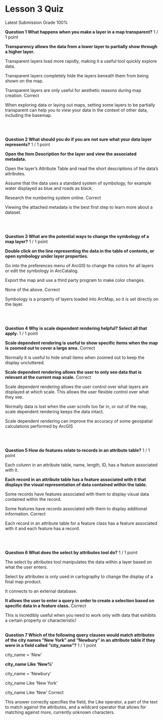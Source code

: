 # Lesson 3 Quiz
Latest Submission Grade 100%
<br/>

**Question 1 What happens when you make a layer in a map transparent?**
1 / 1 point

**Transparency allows the data from a lower layer to partially show through a higher layer.**

Transparent layers load more rapidly, making it a useful tool quickly explore data.

Transparent layers completely hide the layers beneath them from being shown on the map.

Transparent layers are only useful for aesthetic reasons during map creation.
Correct

When exploring data or laying out maps, setting some layers to be partially transparent can help you to view your data in the context of other data, including the basemap.

<br/>
<br/>

**Question 2 What should you do if you are not sure what your data layer represents?**
1 / 1 point

**Open the Item Description for the layer and view the associated metadata.**

Open the layer’s Attribute Table and read the short descriptions of the data’s attributes.

Assume that the data uses a standard system of symbology, for example water displayed as blue and roads as black.

Research the numbering system online.
Correct

Viewing the attached metadata is the best first step to learn more about a dataset.

<br/>
<br/>

**Question 3 What are the potential ways to change the symbology of a map layer?**
1 / 1 point

**Double click on the line representing the data in the table of contents, or open symbology under layer properties.**

Go into the preferences menu of ArcGIS to change the colors for all layers or edit the symbology in ArcCatalog.

Export the map and use a third party program to make color changes.

None of the above.
Correct

Symbology is a property of layers loaded into ArcMap, so it is set directly on the layer.



<br/>
<br/>

**Question 4 Why is scale dependent rendering helpful? Select all that apply.**
1 / 1 point

**Scale dependent rendering is useful to show specific items when the map is zoomed out to cover a large area.**
Correct

Normally it is useful to hide small items when zoomed out to keep the display uncluttered.

**Scale dependent rendering allows the user to only see data that is relevant at the current map scale.**
Correct

Scale dependent rendering allows the user control over what layers are displayed at which scale. This allows the user flexible control over what they see.

Normally data is lost when the user scrolls too far in, or out of the map, scale dependent rendering keeps the data intact.

Scale dependent rendering can improve the accuracy of some geospatial calculations performed by ArcGIS

<br/>
<br/>

**Question 5 How do features relate to records in an attribute table?**
1 / 1 point

Each column in an attribute table, name, length, ID, has a feature associated with it.

**Each record in an attribute table has a feature associated with it that displays the visual representation of data contained within the table.**

Some records have features associated with them to display visual data contained within the record.

Some features have records associated with them to display additional information.
Correct

Each record in an attribute table for a feature class has a feature associated with it and each feature has a record.


<br/>
<br/>

**Question 6 What does the select by attributes tool do?**
1 / 1 point

The select by attributes tool manipulates the data within a layer based on what the user enters.

Select by attributes is only used in cartography to change the display of a final map product.

It connects to an external database.

**It allows the user to enter a query in order to create a selection based on specific data in a feature class.**
Correct

This is incredibly useful when you need to work only with data that exhibits a certain property or characteristic!
<br/>
<br/>

**Question 7 Which of the following query clauses would match attributes of the city names “New York” and “Newbury” in an attribute table if they were in a field called “city_name”?**
1 / 1 point

city_name = ‘New’

**city_name Like ‘New%’**

city_name = ‘Newbury’

city_name Like ‘New York’

city_name Like ‘New’
Correct

This answer correctly specifies the field, the Like operator, a part of the text to match against the attributes, and a wildcard operator that allows for matching against more, currently unknown characters.





